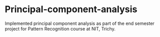 # Principal-component-analysis
Implemented principal component analysis as part of the end semester project for Pattern Recognition course at NIT, Trichy. 
